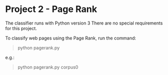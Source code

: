 # Project 2 - Page Rank
The classifier runs with Python version 3
There are no special requirements for this project.

To classify web pages using the Page Rank, run the command:
> python pagerank.py <corpus>

e.g.:
> python pagerank.py corpus0
